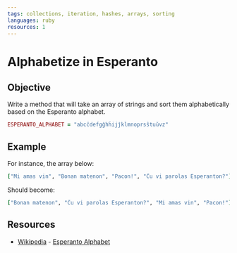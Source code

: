 ```yaml
---
tags: collections, iteration, hashes, arrays, sorting
languages: ruby
resources: 1
---
```


# Alphabetize in Esperanto

## Objective
Write a method that will take an array of strings and sort them alphabetically based on the Esperanto alphabet.

```ruby
ESPERANTO_ALPHABET = "abcĉdefgĝhĥijĵklmnoprsŝtuŭvz"
```
## Example
For instance, the array below:

```ruby
["Mi amas vin", "Bonan matenon", "Pacon!", "Ĉu vi parolas Esperanton?"]
```
Should become:

```ruby
["Bonan matenon", "Ĉu vi parolas Esperanton?", "Mi amas vin", "Pacon!"]
```
## Resources
* [Wikipedia](http://en.wikipedia.org/) - [Esperanto Alphabet](http://en.wikipedia.org/wiki/Esperanto#Alphabet)